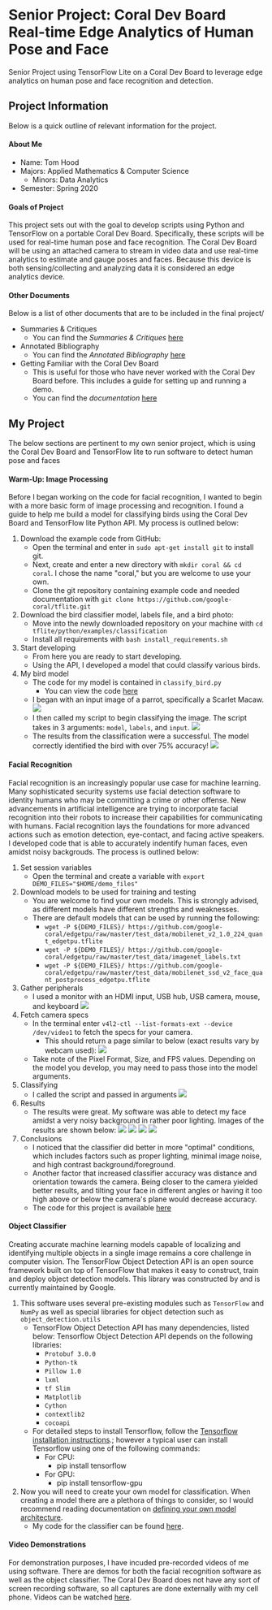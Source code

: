 # Senior Project: Coral Dev Board Real-time Edge Analytics of Human Pose and Face
Senior Project using TensorFlow Lite on a Coral Dev Board to leverage edge analytics on human pose and face recognition and detection.

## Project Information
Below is a quick outline of relevant information for the project.

#### About Me
* Name: Tom Hood
* Majors: Applied Mathematics & Computer Science
    * Minors: Data Analytics
* Semester: Spring 2020

#### Goals of Project
This project sets out with the goal to develop scripts using Python and TensorFlow on a portable Coral Dev Board. Specifically, these scripts will be used for real-time human pose and face recognition. The Coral Dev Board will be using an attached camera to stream in video data and use real-time analytics to estimate and gauge poses and faces. Because this device is both sensing/collecting and analyzing data it is considered an edge analytics device. 

#### Other Documents 
Below is a list of other documents that are to be included in the final project/
* Summaries & Critiques
   * You can find the *Summaries & Critiques* [here](https://github.com/thood21/SeniorProject/tree/master/Summaries%26Critiques)
* Annotated Bibliography
   * You can find the *Annotated Bibliography* [here](https://github.com/thood21/SeniorProject/tree/master/AnnotatedBibliography)
* Getting Familiar with the Coral Dev Board
   * This is useful for those who have never worked with the Coral Dev Board before. This includes a guide for setting up and running a demo.
   * You can find the *documentation* [here](https://github.com/thood21/SeniorProject/tree/master/GettingFamiliarWithCoral)
   
## My Project
The below sections are pertinent to my own senior project, which is using the Coral Dev Board and TensorFlow lite to run software to detect human pose and faces

#### Warm-Up: Image Processing
Before I began working on the code for facial recognition, I wanted to begin with a more basic form of image processing and recognition. I found a guide to help me build a model for classifying birds using the Coral Dev Board and TensorFlow lite Python API. My process is outlined below:

1. Download the example code from GitHub:
   - Open the terminal and enter in `sudo apt-get install git` to install git.
   - Next, create and enter a new directory with `mkdir coral && cd coral`. I chose the name "coral," but you are welcome to use your own.
   - Clone the git repository containing example code and needed documentation with `git clone https://github.com/google-coral/tflite.git`
2. Download the bird classifier model, labels file, and a bird photo:
    - Move into the newly downloaded repository on your machine with `cd tflite/python/examples/classification`
    - Install all requirements with `bash install_requirements.sh`
3. Start developing
   - From here you are ready to start developing.
   - Using the API, I developed a model that could classify various birds.
4. My bird model
   - The code for my model is contained in `classify_bird.py`
      - You can view the code [here](https://github.com/thood21/SeniorProject/blob/master/Code/BirdClassification/classify_bird.py)
   - I began with an input image of a parrot, specifically a Scarlet Macaw.
   ![](etc/parrot.png)
   - I then called my script to begin classifying the image. The script takes in 3 arguments: `model`, `labels`, and `input`.
   ![](etc/script_call.png)
   - The results from the classification were a successful. The model correctly identified the bird with over 75% accuracy!
   ![](etc/model_results.png)

#### Facial Recognition
Facial recognition is an increasingly popular use case for machine learning. Many sophisticated security systems use facial detection software to identity humans who may be committing a crime or other offense. New advancements in artificial intelligence are trying to incorporate facial recognition into their robots to increase their capabilities for communicating with humans. Facial recognition lays the foundations for more advanced actions such as emotion detection, eye-contact, and facing active speakers. I developed code that is able to accurately indentify human faces, even amidst noisy backgrouds. The process is outlined below:

1. Set session variables
   - Open the terminal and create a variable with `export DEMO_FILES="$HOME/demo_files"`
2. Download models to be used for training and testing
   - You are welcome to find your own models. This is strongly advised, as different models have different strengths and weaknesses.
   - There are default models that can be used by running the following:
      - `wget -P ${DEMO_FILES}/ https://github.com/google-coral/edgetpu/raw/master/test_data/mobilenet_v2_1.0_224_quant_edgetpu.tflite`
      - `wget -P ${DEMO_FILES}/ https://github.com/google-coral/edgetpu/raw/master/test_data/imagenet_labels.txt`
      - `wget -P ${DEMO_FILES}/ https://github.com/google-coral/edgetpu/raw/master/test_data/mobilenet_ssd_v2_face_quant_postprocess_edgetpu.tflite`
3. Gather peripherals
   - I used a monitor with an HDMI input, USB hub, USB camera, mouse, and keyboard
   ![](etc/camsetup.jpeg)
4. Fetch camera specs
   - In the terminal enter `v4l2-ctl --list-formats-ext --device /dev/video1` to fetch the specs for your camera.
      - This should return a page similar to below (exact results vary by webcam used):
   ![](etc/cam_specs.png)
   - Take note of the Pixel Format, Size, and FPS values. Depending on the model you develop, you may need to pass those into the model arguments.
5. Classifying
   - I called the script and passed in arguments
   ![](etc/facial_script_call.png)
6. Results
    - The results were great. My software was able to detect my face amidst a very noisy background in rather poor lighting. Images of the results are shown below:
    ![](etc/facial1.jpeg)
    ![](etc/facial2.jpeg)
    ![](etc/facial3.jpeg)
    ![](etc/facial4.jpeg)
7. Conclusions
   - I noticed that the classifier did better in more "optimal" conditions, which includes factors such as proper lighting, minimal image noise, and high contrast background/foreground.
   - Another factor that increased classifier accuracy was distance and orientation towards the camera. Being closer to the camera yielded better results, and tilting your face in different angles or having it too high above or below the camera's plane would decrease accuracy.
   - The code for this project is available [here](https://github.com/thood21/SeniorProject/blob/master/Code/FacialRecognition.py)

#### Object Classifier
Creating accurate machine learning models capable of localizing and identifying multiple objects in a single image remains a core challenge in computer vision. The TensorFlow Object Detection API is an open source framework built on top of TensorFlow that makes it easy to construct, train and deploy object detection models. This library was constructed by and is currently maintained by Google. 

   1. This software uses several pre-existing modules such as `TensorFlow` and `NumPy` as well as special libraries for object
   detection such as `object_detection.utils`
      - TensorFlow Object Detection API has many dependencies, listed below:
      Tensorflow Object Detection API depends on the following libraries:
         - `Protobuf 3.0.0`
         - `Python-tk`
         - `Pillow 1.0`
         - `lxml`
         - `tf Slim`
         - `Matplotlib`
         - `Cython`
         - `contextlib2`
         - `cocoapi `
      - For detailed steps to install Tensorflow, follow the [Tensorflow installation instructions](https://www.tensorflow.org/install/).; however a typical user can install Tensorflow using one of the following commands:
         - For CPU:
            - pip install tensorflow
         - For GPU:
            - pip install tensorflow-gpu
   2. Now you will need to create your own model for classification. When creating a model there are a plethora of things to consider, so I would recommend reading documentation on [defining your own model architecture](https://github.com/tensorflow/models/blob/master/research/object_detection/g3doc/defining_your_own_model.md).
      - My code for the classifier can be found [here](https://github.com/thood21/SeniorProject/blob/master/Code/ObjectClassifier.py).
      
#### Video Demonstrations
For demonstration purposes, I have incuded pre-recorded videos of me using software. There are demos for both the facial recognition software as well as the object classifier. The Coral Dev Board does not have any sort of screen recording software, so all captures are done externally with my cell phone. Videos can be watched [here](https://github.com/thood21/SeniorProject/tree/master/VideoDemos).
